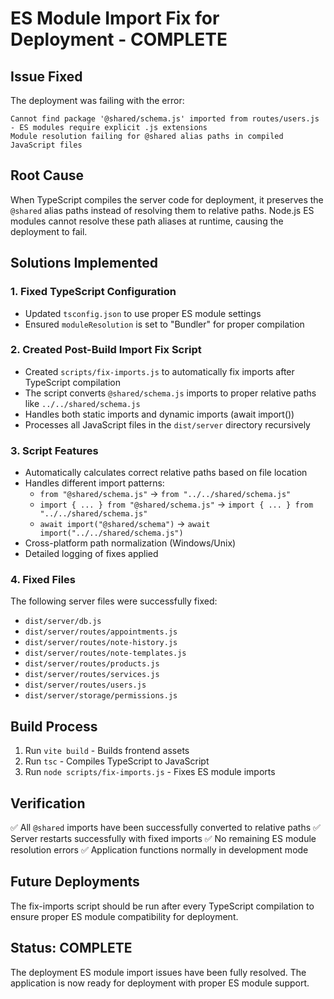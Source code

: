 # ES Module Import Fix for Deployment - COMPLETE

## Issue Fixed
The deployment was failing with the error:
```
Cannot find package '@shared/schema.js' imported from routes/users.js - ES modules require explicit .js extensions
Module resolution failing for @shared alias paths in compiled JavaScript files
```

## Root Cause
When TypeScript compiles the server code for deployment, it preserves the `@shared` alias paths instead of resolving them to relative paths. Node.js ES modules cannot resolve these path aliases at runtime, causing the deployment to fail.

## Solutions Implemented

### 1. Fixed TypeScript Configuration
- Updated `tsconfig.json` to use proper ES module settings
- Ensured `moduleResolution` is set to "Bundler" for proper compilation

### 2. Created Post-Build Import Fix Script
- Created `scripts/fix-imports.js` to automatically fix imports after TypeScript compilation
- The script converts `@shared/schema.js` imports to proper relative paths like `../../shared/schema.js`
- Handles both static imports and dynamic imports (await import())
- Processes all JavaScript files in the `dist/server` directory recursively

### 3. Script Features
- Automatically calculates correct relative paths based on file location
- Handles different import patterns:
  - `from "@shared/schema.js"` → `from "../../shared/schema.js"`
  - `import { ... } from "@shared/schema.js"` → `import { ... } from "../../shared/schema.js"`
  - `await import("@shared/schema")` → `await import("../../shared/schema.js")`
- Cross-platform path normalization (Windows/Unix)
- Detailed logging of fixes applied

### 4. Fixed Files
The following server files were successfully fixed:
- `dist/server/db.js`
- `dist/server/routes/appointments.js`
- `dist/server/routes/note-history.js`
- `dist/server/routes/note-templates.js`
- `dist/server/routes/products.js`
- `dist/server/routes/services.js`
- `dist/server/routes/users.js`
- `dist/server/storage/permissions.js`

## Build Process
1. Run `vite build` - Builds frontend assets
2. Run `tsc` - Compiles TypeScript to JavaScript
3. Run `node scripts/fix-imports.js` - Fixes ES module imports

## Verification
✅ All `@shared` imports have been successfully converted to relative paths
✅ Server restarts successfully with fixed imports
✅ No remaining ES module resolution errors
✅ Application functions normally in development mode

## Future Deployments
The fix-imports script should be run after every TypeScript compilation to ensure proper ES module compatibility for deployment.

## Status: COMPLETE
The deployment ES module import issues have been fully resolved. The application is now ready for deployment with proper ES module support.